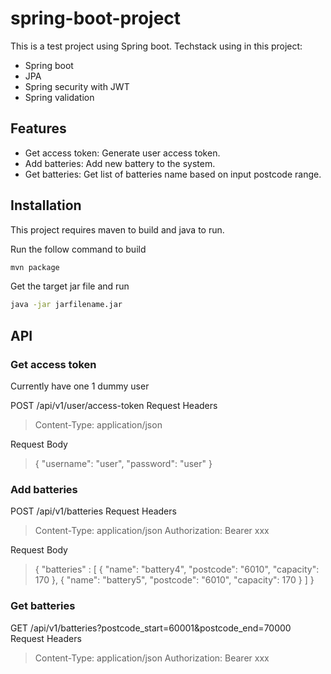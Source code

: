 # spring-boot-project
This is a test project using Spring boot. Techstack using in this project:
- Spring boot
- JPA
- Spring security with JWT
- Spring validation

## Features
- Get access token: Generate user access token.
- Add batteries: Add new battery to the system.
- Get batteries: Get list of batteries name based on input postcode range.

## Installation

This project requires maven to build and java to run.

Run the follow command to build

```sh
mvn package
```
Get the target jar file and run
```sh
java -jar jarfilename.jar
```

## API
###  Get access token
Currently have one 1 dummy user

POST /api/v1/user/access-token
Request Headers
> Content-Type: application/json

Request Body
> {
>     "username": "user",
>     "password": "user"
> }

###  Add batteries

POST /api/v1/batteries
Request Headers
> Content-Type: application/json
> Authorization: Bearer xxx

Request Body
> {
>     "batteries" : [
>         {
>             "name": "battery4",
>             "postcode": "6010",
>             "capacity": 170
>         },
>         {
>             "name": "battery5",
>             "postcode": "6010",
>             "capacity": 170
>         }
>     ]
> }

### Get batteries
GET /api/v1/batteries?postcode_start=60001&postcode_end=70000
Request Headers
> Content-Type: application/json
> Authorization: Bearer xxx
